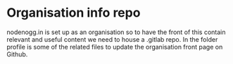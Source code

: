 # Organisation info repo

nodenogg.in is set up as an organisation so to have the front of this contain relevant and useful content we need to house a .gitlab repo. In the folder profile is some of the related files to update the organisation front page on Github.
